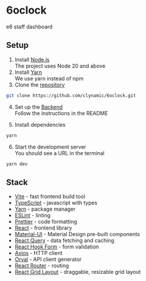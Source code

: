 # 6oclock

e6 staff dashboard

## Setup

1. Install [Node.js](https://nodejs.org/en/download/)  
   The project uses Node 20 and above
2. Install [Yarn](https://yarnpkg.com/en/docs/install)  
   We use yarn instead of npm
3. Clone the [repository](https://github.com/clynamic/6oclock)

```bash
git clone https://github.com/clynamic/6oclock.git
```

4. Set up the [Backend](https://github.com/clynamic/5-thirty)  
   Follow the instructions in the README

5. Install dependencies

```bash
yarn
```

6. Start the development server  
   You should see a URL in the terminal

```bash
yarn dev
```

## Stack

- [Vite](https://vitejs.dev/) - fast frontend build tool
- [TypeScript](https://www.typescriptlang.org/) - javascript with types
- [Yarn](https://yarnpkg.com/) - package manager
- [ESLint](https://eslint.org/) - linting
- [Prettier](https://prettier.io/) - code formatting
- [React](https://reactjs.org/) - frontend library
- [Material-UI](https://material-ui.com/) - Material Design pre-built components
- [React Query](https://react-query.tanstack.com/) - data fetching and caching
- [React Hook Form](https://react-hook-form.com/) - form validation
- [Axios](https://axios-http.com/) - HTTP client
- [Orval](https://orval.dev/) - API client generator
- [React Router](https://reactrouter.com/) - routing
- [React Grid Layout](https://github.com/react-grid-layout/react-grid-layout) - draggable, resizable grid layout
